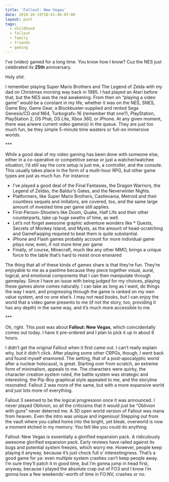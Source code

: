 ```yaml
---
title: 'Fallout: New Vegas'
date: 2010-10-19T10:41:46-07:00
layout: post
tags:
  - childhood
  - fallout
  - family
  - friends
  - gaming
---
```

I&#8217;ve (video) gamed for a long time. You know how I know? Cuz the NES just celebrated its **25th** anniversary.

<!--more-->

Holy _shit_.

I remember playing Super Mario Brothers and The Legend of Zelda with my dad on Christmas morning way back in 1985. I had played an Atari before that, but the NES was the real awakening. From then on &#8220;playing a video game&#8221; would be a constant in my life, whether it was on the NES, SNES, Game Boy, Game Gear, a Blockbuster-supplied and rented Sega Genesis/CD _and_ N64, Turbografx-16 (remember that one?), PlayStation, PlayStation 2, DS Phat, DS Lite, Xbox 360, or iPhone. At any given moment, there was a/were current video game(s) in the queue. They are just too much fun, be they simple 5-minute time wasters or full-on immersive worlds.

\***

While a good deal of my video gaming has been done with someone else, either in a co-operative or competitive sense or just a watcher/watchee situation, I&#8217;d still say the core setup is just me, a controller, and the console. This usually takes place in the form of a multi-hour RPG, but other game types are just as much fun. For instance:

  * I&#8217;ve played a good deal of the Final Fantasies, the Dragon Warriors, the Legend of Zeldas, the Baldur&#8217;s Gates, and the Neverwinter Nights.
  * Platformers, like Super Mario Brothers, Castlevania, Metroid and their countless sequels and imitators, are covered, too, and the same large amount of invested time per game still applies.
  * First-Person-Shooters like Doom, Quake, Half Life and their other counterparts, take up huge swaths of time, as well.
  * Let&#8217;s not forget awesome graphic adventure wonders like * Quests, Secrets of Monkey Island, and Mysts, as the amount of head-scratching and GameFaqqing required to beat them is quite substantial.
  * iPhone and Flash games probably account for more individual game _plays_ now, even, if not more time _per_ game
  * Finally, of course, Minecraft, much like any other MMO, brings a unique force to the table that&#8217;s hard to resist once ensnared

The thing that all of these kinds of games share is that they&#8217;re fun. They&#8217;re enjoyable to me as a pastime because they piece together visual, aural, logical, and emotional components that I can then manipulate through gameplay. Since I have an issue with being judged for my choices, playing these games alone comes naturally. I can take as long as I want, do things the way I want, and progressing through the game is ranked on my own value system, and no one else&#8217;s. I may not read books, but I can enjoy the world that a video game presents to me (if not the story, too, providing it has any depth) in the same way, and it&#8217;s much more accessible to me.

\***

Oh, right. This post was about **Fallout: New Vegas**, which coincidentally comes out today. I have it pre-ordered and I plan to pick it up in about 6 hours.

I didn&#8217;t get the original Fallout when it first came out. I can&#8217;t really explain why, but it didn&#8217;t click. After playing some other CRPGs, though, I went back and found myself enamored. The setting, that of a post-apocalyptic world after a nuclear holocaust, is great. Starting over from scratch, an extreme form of minimalism, appeals to me. The characters were quirky, the character creation system ruled, the battle system was strategic and interesting, the Pip-Boy graphical style appealed to me, and the storyline resonated. Fallout 2 was more of the same, but with a more expansive world and just lots more of everything.

Fallout 3 seemed to be the logical progression once it was announced. I never played Oblivion, so all the criticisms that it would just be &#8220;Oblivion with guns&#8221; never deterred me. A 3D open world version of Fallout was mana from heaven. Even the intro was unique and ingenious! Stepping out from the vault where you called home into the bright, yet bleak, overworld is now a moment etched in my memory. You felt like you could do anything.

Fallout: New Vegas is essentially a glorified expansion pack. A ridiculously awesome glorified expansion pack. Early reviews have railed against its bugs and potential system freezes, which worry me. However, people keep playing it anyway, because it&#8217;s just chock full o&#8217; interestingness. That&#8217;s a good game for ya: even multiple system crashes can&#8217;t keep people away. I&#8217;m sure they&#8217;ll patch it in good time, but I&#8217;m gonna jump in head first, anyway, because I played the absolute crap out of FO3 and I know I&#8217;m gonna lose a few weekends&#8217;-worth of time in FO:NV, crashes or no.

